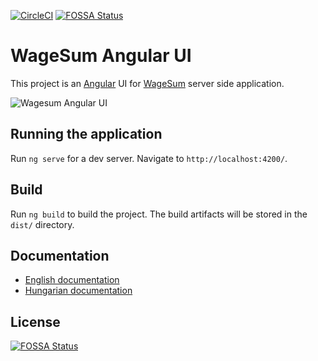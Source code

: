 [![CircleCI](https://dl.circleci.com/status-badge/img/gh/lsmhun/wage-sum-angular-ui/tree/main.svg?style=svg)](https://dl.circleci.com/status-badge/redirect/gh/lsmhun/wage-sum-angular-ui/tree/main)
[![FOSSA Status](https://app.fossa.com/api/projects/git%2Bgithub.com%2Flsmhun%2Fwage-sum-angular-ui.svg?type=shield)](https://app.fossa.com/projects/git%2Bgithub.com%2Flsmhun%2Fwage-sum-angular-ui?ref=badge_shield)

# WageSum Angular UI

This project is an [Angular](https://angular.io/) UI for
[WageSum](https://github.com/lsmhun/wage-sum-server) server side application. 

![Wagesum Angular UI](docs/wagesum-ui-01-emp-tree.png)

## Running the application

Run `ng serve` for a dev server. Navigate to `http://localhost:4200/`. 

## Build

Run `ng build` to build the project. The build artifacts will be stored in the `dist/` directory.

## Documentation
* [English documentation](docs/desc_en.md)
* [Hungarian documentation](docs/desc_hu.md)


## License
[![FOSSA Status](https://app.fossa.com/api/projects/git%2Bgithub.com%2Flsmhun%2Fwage-sum-angular-ui.svg?type=large)](https://app.fossa.com/projects/git%2Bgithub.com%2Flsmhun%2Fwage-sum-angular-ui?ref=badge_large)
